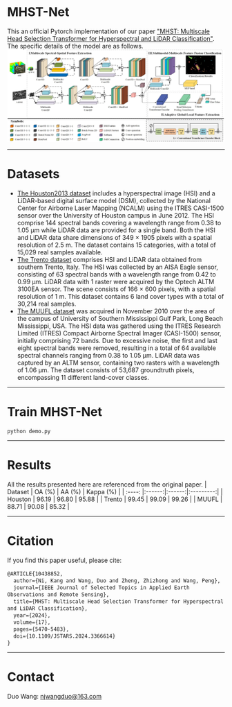 # MHST-Net
This an official Pytorch implementation of our paper ["MHST: Multiscale Head Selection Transformer for Hyperspectral and LiDAR Classification"](https://ieeexplore.ieee.org/document/10438852). The specific details of the model are as follows.
![MHST-Net](./figure/MHST-Net.jpg)
****
# Datasets
- [The Houston2013 dataset](https://hyperspectral.ee.uh.edu/?page_id=459)
includes a hyperspectral image (HSI) and a LiDAR-based digital surface model (DSM), collected by the National Center for Airborne Laser Mapping (NCALM) using the ITRES CASI-1500 sensor over the University of Houston campus in June 2012. The HSI comprise 144 spectral bands covering a wavelength range from 0.38 to 1.05 µm while LiDAR data are provided for a single band. Both the HSI and LiDAR data share dimensions of 349 × 1905 pixels with a spatial resolution of 2.5 m. The dataset contains 15 categories, with a total of 15,029 real samples available. 
- [The Trento dataset](https://github.com/danfenghong/IEEE_GRSL_EndNet/blob/master/README.md)
comprises HSI and LiDAR data obtained from southern Trento, Italy. The HSI was collected by an AISA Eagle sensor, consisting of 63 spectral bands with a wavelength range from 0.42 to 0.99 µm. LiDAR data with 1 raster were acquired by the Optech ALTM 3100EA sensor. The scene consists of 166 × 600 pixels, with a spatial resolution of 1 m. This dataset contains 6 land cover types
with a total of 30,214 real samples.
- [The MUUFL dataset](https://github.com/GatorSense/MUUFLGulfport)
was acquired in November 2010 over the area of the campus of University of Southern Mississippi Gulf Park, Long Beach Mississippi, USA. The HSI data was gathered using the ITRES Research Limited (ITRES) Compact Airborne Spectral Imager (CASI-1500) sensor, initially comprising 72 bands. Due to excessive noise, the first and last eight spectral bands were removed, resulting in a total of 64 available spectral channels ranging from 0.38 to 1.05 µm. LiDAR data was captured by an ALTM sensor, containing two rasters with a wavelength of 1.06 µm. The dataset consists of 53,687 groundtruth pixels, encompassing 11 different land-cover classes. 
****
# Train MHST-Net
``` 
python demo.py
``` 
****
# Results
All the results presented here are referenced from the original paper.
| Dataset | OA (%) | AA (%) | Kappa (%) |
| :----: |:------:|:------:|:---------:|
| Houston  | 96.19  | 96.80  |   95.88   |
| Trento  | 99.45  | 99.09  |   99.26   |
| MUUFL  | 88.71  | 90.08  |   85.32   |
****
# Citation
If you find this paper useful, please cite:
``` 
@ARTICLE{10438852,
  author={Ni, Kang and Wang, Duo and Zheng, Zhizhong and Wang, Peng},
  journal={IEEE Journal of Selected Topics in Applied Earth Observations and Remote Sensing}, 
  title={MHST: Multiscale Head Selection Transformer for Hyperspectral and LiDAR Classification}, 
  year={2024},
  volume={17},
  pages={5470-5483},
  doi={10.1109/JSTARS.2024.3366614}
}
```
****
# Contact
Duo Wang: [njwangduo@163.com](njwangduo@163.com)
